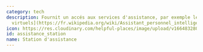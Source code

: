 ```yaml
---
category: tech
description: Fournit un accés aux services d'assistance, par exemple les [assistants
  virtuels](https://fr.wikipedia.org/wiki/Assistant_personnel_intelligent).
icon: https://res.cloudinary.com/helpful-places/image/upload/v1664832808/dtpr-icons/tech/voice_waavb6.svg
id: assistance_station
name: Station d'assistance
---
```

